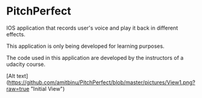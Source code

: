 # PitchPerfect
IOS application that records user's voice and play it back in different effects.

This application is only being developed for learning purposes.

The code used in this application are developed by the instructors of a udacity course. 


[Alt text] (https://github.com/amitbinu/PitchPerfect/blob/master/pictures/View1.png?raw=true "Initial View")

